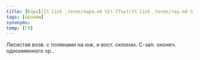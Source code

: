 ```yaml
---
title: [Кара]({% link _terms/кара.md %})-[Тау]({% link _terms/тау.md %}) I
tags: [ороним]
synonyms:
temp: [Г9]
---
```


Лесистая возв. с полянами на юж. и вост. склонах. С-зап. оконеч. одноименного
хр..
